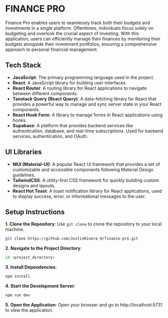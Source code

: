 # FINANCE PRO

Finance Pro enables users to seamlessly track both their budgets and investments in a single platform. Oftentimes, individuals focus solely on budgeting and overlook the crucial aspect of investing. With this application, users can efficiently manage their finances by monitoring their budgets alongside their investment portfolios, ensuring a comprehensive approach to personal financial management.


## Tech Stack

- **JavaScript**: The primary programming language used in the project.
- **React**: A JavaScript library for building user interfaces.
- **React Router**: A routing library for React applications to navigate between different components.
- **Tanstack Query (React Query)**: A data-fetching library for React that provides a powerful way to manage and sync server state in your React components.
- **React Hook Form**: A library to manage forms in React applications using hooks.
- **Supabase**: A platform that provides backend services like authentication, database, and real-time subscriptions. Used for backend services, authentication, and OAuth.
  
## UI Libraries

- **MUI (Material-UI)**: A popular React UI framework that provides a set of customizable and accessible components following Material Design guidelines.
- **TailwindCSS**: A utility-first CSS framework for quickly building custom designs and layouts.
- **React Hot Toast**: A toast notification library for React applications, used to display success, error, or informational messages to the user.

## Setup Instructions
**1. Clone the Repository**: Use `git clone` to clone the repository to your local machine.
```bash
git clone https://github.com/JustinRivera-9/finance-pro.git
```
**2. Navigate to the Project Directory**:
```bash
cd <project_directory>
```
**3. Install Dependencies**:
```bash
npm install
```
**4. Start the Development Server**:
```bash
npm run dev
```
**5. Open the Application**: Open your browser and go to http://localhost:5731 to view the application.
